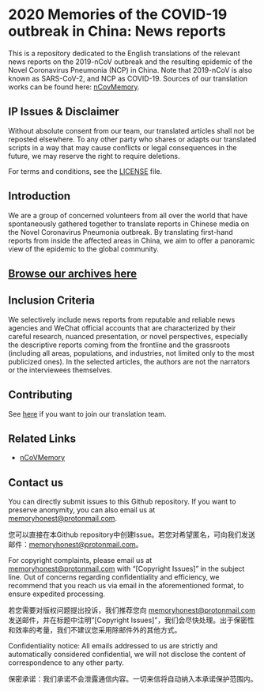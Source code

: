 # 2020 Memories of the COVID-19 outbreak in China: News reports

This is a repository dedicated to the English translations of the relevant news reports  on the 2019-nCoV outbreak and the resulting epidemic of the Novel Coronavirus Pneumonia (NCP) in China. Note that 2019-nCoV is also known as SARS-CoV-2, and NCP as COVID-19.
Sources of our translation works can be found here: [nCovMemory](https://github.com/2019ncovmemory/nCovMemory). 

## IP Issues & Disclaimer 

Without absolute consent from our team, our translated articles shall not be reposted elsewhere. To any other party who shares or adapts our translated scripts in a way that may cause conflicts or legal consequences in the future, we may reserve the right to require deletions.

For terms and conditions, see the [LICENSE](/LICENSE.md) file.

## Introduction

We are a group of concerned volunteers  from all over the world that have spontaneously gathered together to translate reports in Chinese media on the Novel Coronavirus Pneumonia outbreak. By translating first-hand reports from inside the affected areas in China, we aim to offer a panoramic view of the epidemic to the global community.

## [Browse our archives here](/list.md)

## Inclusion Criteria

We selectively include news reports from reputable and reliable news agencies and WeChat official accounts that are characterized by their careful research, nuanced presentation, or novel perspectives, especially the descriptive reports coming from the frontline and the grassroots (including all areas, populations, and industries, not limited only to the most publicized ones). In the selected articles, the authors are not the narrators or the interviewees themselves.

## Contributing

See [here](https://github.com/2019ncovmemory/nCovMemory/issues/86) if you want to join our translation team.

## Related Links

* [nCoVMemory](https://github.com/2019ncovmemory/nCoVMemory)

## Contact us

You can directly submit issues to this Github repository. If you want to preserve anonymity, you can also email us at memoryhonest@protonmail.com.

您可以直接在本Github repository中创建Issue。若您对希望匿名，可向我们发送邮件：memoryhonest@protonmail.com。

For copyright complaints, please email us at memoryhonest@protonmail.com with  “[Copyright Issues]” in the subject line. Out of concerns regarding confidentiality and efficiency, we recommend that you reach us via email in the aforementioned format, to ensure expedited processing.

若您需要对版权问题提出投诉，我们推荐您向 memoryhonest@protonmail.com 发送邮件，并在标题中注明”[Copyright Issues]”，我们会尽快处理。出于保密性和效率的考量，我们不建议您采用除邮件外的其他方式。

Confidentiality notice: All emails addressed to us are strictly and automatically considered confidential, we will not disclose the content of correspondence to any other party.

保密承诺：我们承诺不会泄露通信内容。一切来信将自动纳入本承诺保护范围内。
